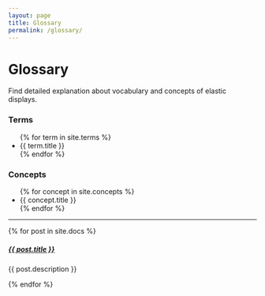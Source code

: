 ```yaml
---
layout: page
title: Glossary
permalink: /glossary/
---
```


# <i class="fa fa-book-open"></i> Glossary

Find detailed explanation about vocabulary and concepts of elastic displays.

### Terms
<ul>{% for term in site.terms %} 
    <li>{{ term.title }}</li>  
{% endfor %}
</ul>

### Concepts
<ul>{% for concept in site.concepts %} 
    <li>{{ concept.title }}</li>  
{% endfor %}
</ul>


<div class="section-index">
    <hr class="panel-line">
    {% for post in site.docs  %}        
    <div class="entry">
    <h5><a href="{{ post.url | prepend: site.baseurl }}">{{ post.title }}</a></h5>
    <p>{{ post.description }}</p>
    </div>{% endfor %}
</div>
